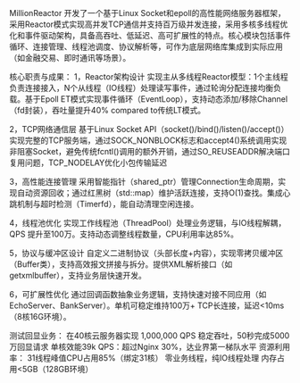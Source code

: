 MillionReactor
开发了一个基于Linux Socket和epoll的高性能网络服务器框架，采用Reactor模式实现高并发TCP通信并支持百万级并发连接，采用多核多线程优化和事件驱动架构，具备高吞吐、低延迟、高可扩展性的特点。核心模块包括事件循环、连接管理、线程池调度、协议解析等，可作为底层网络库集成到实际应用（如金融交易、即时通讯等场景）。

核心职责与成果：
1，Reactor架构设计
实现主从多线程Reactor模型：1个主线程负责连接接入，N个从线程（IO线程）处理读写事件，通过轮询分配连接均衡负载。基于Epoll ET模式实现事件循环（EventLoop），支持动态添加/移除Channel（fd封装），吞吐量提升40% compared to传统LT模式。

2，TCP网络通信层
基于Linux Socket API（socket()/bind()/listen()/accept()）实现完整的TCP服务端，通过SOCK_NONBLOCK标志和accept4()系统调用实现非阻塞Socket，避免传统fcntl()调用的额外开销，通过SO_REUSEADDR解决端口复用问题，TCP_NODELAY优化小包传输延迟

3，高性能连接管理
采用智能指针（shared_ptr）管理Connection生命周期，实现自动资源回收；通过红黑树（std::map）维护活跃连接，支持O(1)查找。集成心跳机制与超时检测（Timerfd），能自动清理空闲连接。

4，线程池优化
实现工作线程池（ThreadPool）处理业务逻辑，与IO线程解耦，QPS 提升至100万。支持动态调整线程数量，CPU利用率达85%。

5，协议与缓冲区设计
自定义二进制协议（头部长度+内容），实现零拷贝缓冲区（Buffer类），支持高效报文拼接与拆分。提供XML解析接口（如getxmlbuffer），支持业务层快速开发。

6，可扩展性优化
通过回调函数抽象业务逻辑，支持快速对接不同应用（如EchoServer、BankServer）。单机可稳定维持100万+ TCP长连接，延迟<10ms（8核16G环境）。

测试回显业务：
在40核云服务器实现 1,000,000 QPS 稳定吞吐，50秒完成5000万回显请求
单核效能39k QPS：超过Nginx 30%，达业界第一梯队水平
资源利用率：
31线程峰值CPU占用85%（绑定31核）
零业务线程，纯IO线程处理
内存占用<5GB（128GB环境）
